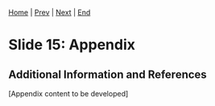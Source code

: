 [Home](slide-01-title.md) | [Prev](slide-14-business-models.md) | [Next](slide-16-appendix-research.md) | [End](slide-16-appendix-research.md)

# Slide 15: Appendix

## Additional Information and References

[Appendix content to be developed]

